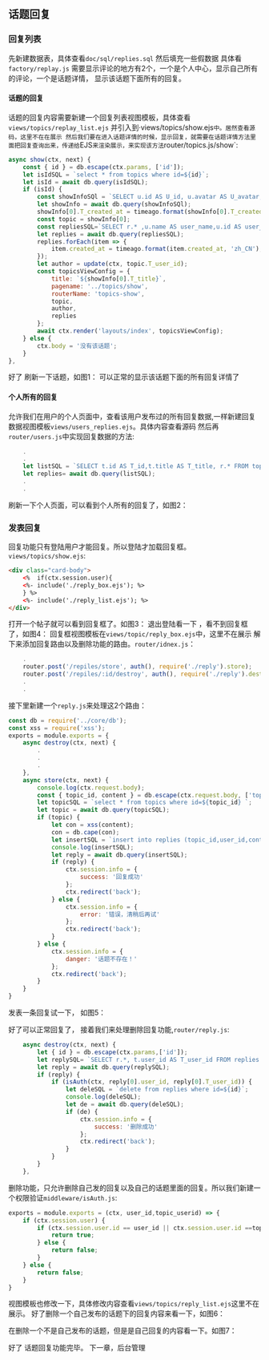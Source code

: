 ## 话题回复
### 回复列表
先新建数据表，具体查看`doc/sql/replies.sql`
然后填充一些假数据 具体看`factory/replay.js`
需要显示评论的地方有2个，一个是个人中心，显示自己所有的评论，一个是话题详情， 显示该话题下面所有的回复。
#### 话题的回复
话题的回复内容需要新建一个回复列表视图模板，具体查看`views/topics/replay_list.ejs` 并引入到·views/topics/show.ejs`中。居然查看源码，这里不在在展示
然后我们要在进入话题详情的时候，显示回复，就需要在话题详情方法里面把回复查询出来，传递给`EJS`来渲染展示，来实现该方法`router/topics.js/show`:
```js
async show(ctx, next) {
	const { id } = db.escape(ctx.params, ['id']);
	let isIdSQL = `select * from topics where id=${id}`;
	let isId = await db.query(isIdSQL);
	if (isId) {
		const showInfoSQl = `SELECT u.id AS U_id, u.avatar AS U_avatar,u.name AS U_name, t.title AS T_title,t.id AS T_id,t.body as T_body,t.user_id AS T_user_id,c.id AS C_id,c.name AS C_name,t.reply_count AS T_replay_count,t.created_at AS T_created_at FROM users u, topics t,categories c WHERE t.id=${id} AND t.user_id=u.id AND t.category_id=c.id`;
		let showInfo = await db.query(showInfoSQl);
		showInfo[0].T_created_at = timeago.format(showInfo[0].T_created_at, 'zh_CN');
		const topic = showInfo[0];
		const repliesSQL=`SELECT r.* ,u.name AS user_name,u.id AS user_id, u.avatar AS user_avatar FROM replies r,users u WHERE  r.user_id=u.id AND r.topic_id=${id}`
		let replies = await db.query(repliesSQL);
		replies.forEach(item => {
			item.created_at = timeago.format(item.created_at, 'zh_CN');
		});
		let author = update(ctx, topic.T_user_id);
		const topicsViewConfig = {
			title: `${showInfo[0].T_title}`,
			pagename: '../topics/show',
			routerName: 'topics-show',
			topic,
			author,
			replies
		};
		await ctx.render('layouts/index', topicsViewConfig);
	} else {
		ctx.body = '没有该话题';
	}
},

```
好了 刷新一下话题，如图1：
可以正常的显示该话题下面的所有回复详情了
#### 个人所有的回复
允许我们在用户的个人页面中，查看该用户发布过的所有回复数据,一样新建回复数据视图模板`views/users_replies.ejs`。具体内容查看源码
然后再`router/users.js`中实现回复数据的方法:
```js
	.
	.
    let listSQL = `SELECT t.id AS T_id,t.title AS T_title, r.* FROM topics t,replies r WHERE r.user_id=1 AND r.topic_id=t.id  ORDER BY r.created_at desc  limit ${limit} offset ${offset} `;
    let replies= await db.query(listSQL);
	.
	.
```
刷新一下个人页面，可以看到个人所有的回复了，如图2：
### 发表回复
回复功能只有登陆用户才能回复。所以登陆才加载回复框。`views/topics/show.ejs`:
```html
<div class="card-body">
    <%  if(ctx.session.user){
    <%- include('./reply_box.ejs'); %>
    } %>
    <%- include('./reply_list.ejs'); %>
</div>
```
打开一个帖子就可以看到回复框了。如图3：
退出登陆看一下 ，看不到回复框了，如图4：
回复框视图模板在`views/topic/reply_box.ejs`中，这里不在展示
解下来添加回复路由以及删除功能的路由。`router/idnex.js`：
```js
	.
    router.post('/repiles/store', auth(), require('./reply').store);
    router.post('/repiles/:id/destroy', auth(), require('./reply').destroy);
	.
	.
```
接下里新建一个`reply.js`来处理这2个路由：
```js
const db = require('../core/db');
const xss = require('xss');
exports = module.exports = {
    async destroy(ctx, next) {
		.
		.
		.
    },
    async store(ctx, next) {
        console.log(ctx.request.body);
        const { topic_id, content } = db.escape(ctx.request.body, ['topic_id']);
        let topicSQL = `select * from topics where id=${topic_id} `;
        let topic = await db.query(topicSQL);
        if (topic) {
            let con = xss(content);
            con = db.cape(con);
            let insertSQL = `insert into replies (topic_id,user_id,content) values(${topic_id},${ctx.session.user.id},${con})`;
            console.log(insertSQL);
            let reply = await db.query(insertSQL);
            if (reply) {
                ctx.session.info = {
                    success: '回复成功'
                };
                ctx.redirect('back');
            } else {
                ctx.session.info = {
                    error: '错误，清稍后再试'
                };
                ctx.redirect('back');
            }
        } else {
            ctx.session.info = {
                danger: '话题不存在！'
            };
            ctx.redirect('back');
        }
    }
}
```
发表一条回复试一下， 如图5：

好了可以正常回复了，
接着我们来处理删除回复功能,`router/reply.js`:
```js
    async destroy(ctx, next) {
        let { id } = db.escape(ctx.params,['id']);
        let replySQL= `SELECT r.*, t.user_id AS T_user_id FROM replies r,topics t WHERE r.id =${id} AND r.topic_id=t.id`;
        let reply = await db.query(replySQL);
        if (reply) {
            if (isAuth(ctx, reply[0].user_id, reply[0].T_user_id)) {
                let deleSQL = `delete from replies where id=${id}`;
                console.log(deleSQL);
                let de = await db.query(deleSQL);
                if (de) {
                    ctx.session.info = {
                        success: '删除成功'
                    };
                    ctx.redirect('back');
                }
            } 
        }
    },
```
删除功能，只允许删除自己发的回复以及自己的话题里面的回复。所以我们新建一个权限验证`middleware/isAuth.js`:
```js
exports = module.exports = (ctx, user_id,topic_userid) => {
    if (ctx.session.user) {
        if (ctx.session.user.id == user_id || ctx.session.user.id ==topic_userid) {
            return true;
        } else {
            return false;
        }
    } else {
        return false;
    }
}
```
视图模板也修改一下，具体修改内容查看`views/topics/reply_list.ejs`这里不在展示。
好了删除一个自己发布的话题下的回复内容来看一下，如图6：

在删除一个不是自己发布的话题，但是是自己回复的内容看一下。如图7：

好了 话题回复功能完毕。 下一章，后台管理
